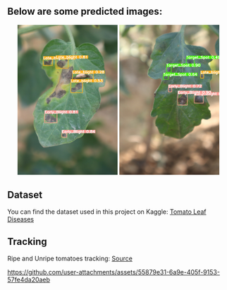 ## Below are some predicted images:
<p align="center">
  <img src="predicted_images/tom_3.jpeg" alt="Image 1" width="45%" />
  <img src="predicted_images/tom_5.jpeg" alt="Image 2" width="45%" />
</p>


## Dataset
You can find the dataset used in this project on Kaggle: [Tomato Leaf Diseases](https://www.kaggle.com/datasets/farukalam/tomato-leaf-diseases-detection-computer-vision)

## Tracking
Ripe and Unripe tomatoes tracking: [Source](https://www.linkedin.com/feed/update/urn:li:activity:7216078598800068610/)

https://github.com/user-attachments/assets/55879e31-6a9e-405f-9153-57fe4da20aeb


